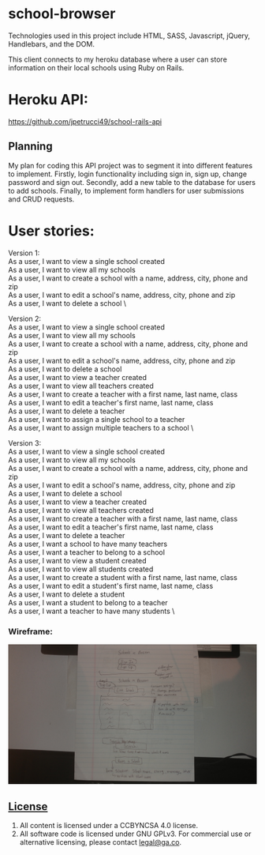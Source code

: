 # school-browser

Technologies used in this project include HTML, SASS, Javascript, jQuery, Handlebars, and the DOM.

This client connects to my heroku database where a user can store information on their local schools
using Ruby on Rails.

# Heroku API:

https://github.com/jpetrucci49/school-rails-api

## Planning

My plan for coding this API project was to segment it into different features to implement. Firstly, login functionality including sign in, sign up, change password and sign out. Secondly, add a new table to the database for users to add schools. Finally, to implement form handlers for user submissions and CRUD requests.

# User stories:

Version 1: \
As a user, I want to view a single school created \
As a user, I want to  view all my schools \
As a user, I want to create a school with a name, address, city, phone and zip \
As a user, I want to edit a school's name, address, city, phone and zip \
As a user, I want to delete a school \

Version 2: \
As a user, I want to view a single school created \
As a user, I want to  view all my schools \
As a user, I want to create a school with a name, address, city, phone and zip \
As a user, I want to edit a school's name, address, city, phone and zip \
As a user, I want to delete a school \
As a user, I want to view a teacher created \
As a user, I want to view all teachers created \
As a user, I want to create a teacher with a first name, last name, class \
As a user, I want to edit a teacher's first name, last name, class \
As a user, I want to delete a teacher \
As a user, I want to assign a single school to a teacher \
As a user, I want to assign multiple teachers to a school \

Version 3: \
As a user, I want to view a single school created \
As a user, I want to  view all my schools \
As a user, I want to create a school with a name, address, city, phone and zip \
As a user, I want to edit a school's name, address, city, phone and zip \
As a user, I want to delete a school \
As a user, I want to view a teacher created \
As a user, I want to view all teachers created \
As a user, I want to create a teacher with a first name, last name, class \
As a user, I want to edit a teacher's first name, last name, class \
As a user, I want to delete a teacher \
As a user, I want a school to have many teachers \
As a user, I want a teacher to belong to a school \
As a user, I want to view a student created \
As a user, I want to view all students created \
As a user, I want to create a student with a first name, last name, class \
As a user, I want to edit a student's first name, last name, class \
As a user, I want to delete a student \
As a user, I want a student to belong to a teacher \
As a user, I want a teacher to have many students \

### Wireframe:

![alt text](./public/0830180905.jpg)

## [License](LICENSE)

1. All content is licensed under a CC­BY­NC­SA 4.0 license.
1. All software code is licensed under GNU GPLv3. For commercial use or
    alternative licensing, please contact legal@ga.co.
